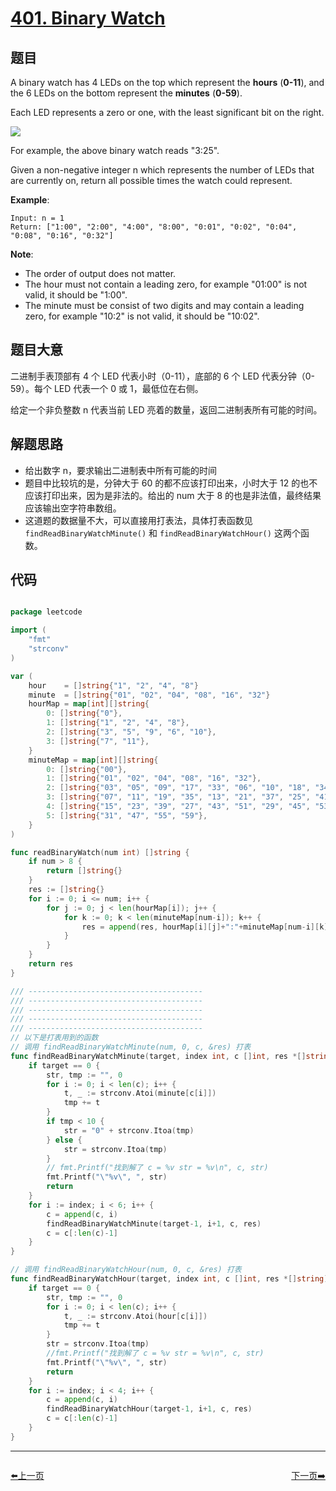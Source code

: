 # [401. Binary Watch](https://leetcode.com/problems/binary-watch/)


## 题目

A binary watch has 4 LEDs on the top which represent the **hours** (**0-11**), and the 6 LEDs on the bottom represent the **minutes** (**0-59**).

Each LED represents a zero or one, with the least significant bit on the right.

![](https://upload.wikimedia.org/wikipedia/commons/8/8b/Binary_clock_samui_moon.jpg)

For example, the above binary watch reads "3:25".

Given a non-negative integer n which represents the number of LEDs that are currently on, return all possible times the watch could represent.

**Example**:

    Input: n = 1
    Return: ["1:00", "2:00", "4:00", "8:00", "0:01", "0:02", "0:04", "0:08", "0:16", "0:32"]

**Note**:

- The order of output does not matter.
- The hour must not contain a leading zero, for example "01:00" is not valid, it should be "1:00".
- The minute must be consist of two digits and may contain a leading zero, for example "10:2" is not valid, it should be "10:02".


## 题目大意

二进制手表顶部有 4 个 LED 代表小时（0-11），底部的 6 个 LED 代表分钟（0-59）。每个 LED 代表一个 0 或 1，最低位在右侧。

给定一个非负整数 n 代表当前 LED 亮着的数量，返回二进制表所有可能的时间。


## 解题思路


- 给出数字 n，要求输出二进制表中所有可能的时间
- 题目中比较坑的是，分钟大于 60 的都不应该打印出来，小时大于 12 的也不应该打印出来，因为是非法的。给出的 num 大于 8 的也是非法值，最终结果应该输出空字符串数组。
- 这道题的数据量不大，可以直接用打表法，具体打表函数见 `findReadBinaryWatchMinute()` 和 `findReadBinaryWatchHour()` 这两个函数。


## 代码

```go

package leetcode

import (
	"fmt"
	"strconv"
)

var (
	hour    = []string{"1", "2", "4", "8"}
	minute  = []string{"01", "02", "04", "08", "16", "32"}
	hourMap = map[int][]string{
		0: []string{"0"},
		1: []string{"1", "2", "4", "8"},
		2: []string{"3", "5", "9", "6", "10"},
		3: []string{"7", "11"},
	}
	minuteMap = map[int][]string{
		0: []string{"00"},
		1: []string{"01", "02", "04", "08", "16", "32"},
		2: []string{"03", "05", "09", "17", "33", "06", "10", "18", "34", "12", "20", "36", "24", "40", "48"},
		3: []string{"07", "11", "19", "35", "13", "21", "37", "25", "41", "49", "14", "22", "38", "26", "42", "50", "28", "44", "52", "56"},
		4: []string{"15", "23", "39", "27", "43", "51", "29", "45", "53", "57", "30", "46", "54", "58"},
		5: []string{"31", "47", "55", "59"},
	}
)

func readBinaryWatch(num int) []string {
	if num > 8 {
		return []string{}
	}
	res := []string{}
	for i := 0; i <= num; i++ {
		for j := 0; j < len(hourMap[i]); j++ {
			for k := 0; k < len(minuteMap[num-i]); k++ {
				res = append(res, hourMap[i][j]+":"+minuteMap[num-i][k])
			}
		}
	}
	return res
}

/// ---------------------------------------
/// ---------------------------------------
/// ---------------------------------------
/// ---------------------------------------
/// ---------------------------------------
// 以下是打表用到的函数
// 调用 findReadBinaryWatchMinute(num, 0, c, &res) 打表
func findReadBinaryWatchMinute(target, index int, c []int, res *[]string) {
	if target == 0 {
		str, tmp := "", 0
		for i := 0; i < len(c); i++ {
			t, _ := strconv.Atoi(minute[c[i]])
			tmp += t
		}
		if tmp < 10 {
			str = "0" + strconv.Itoa(tmp)
		} else {
			str = strconv.Itoa(tmp)
		}
		// fmt.Printf("找到解了 c = %v str = %v\n", c, str)
		fmt.Printf("\"%v\", ", str)
		return
	}
	for i := index; i < 6; i++ {
		c = append(c, i)
		findReadBinaryWatchMinute(target-1, i+1, c, res)
		c = c[:len(c)-1]
	}
}

// 调用 findReadBinaryWatchHour(num, 0, c, &res) 打表
func findReadBinaryWatchHour(target, index int, c []int, res *[]string) {
	if target == 0 {
		str, tmp := "", 0
		for i := 0; i < len(c); i++ {
			t, _ := strconv.Atoi(hour[c[i]])
			tmp += t
		}
		str = strconv.Itoa(tmp)
		//fmt.Printf("找到解了 c = %v str = %v\n", c, str)
		fmt.Printf("\"%v\", ", str)
		return
	}
	for i := index; i < 4; i++ {
		c = append(c, i)
		findReadBinaryWatchHour(target-1, i+1, c, res)
		c = c[:len(c)-1]
	}
}

```
----------------------------------------------
<div style="display: flex;justify-content: space-between;align-items: center;">
<p><a href="https://books.halfrost.com/leetcode/ChapterFour/0399.Evaluate-Division/">⬅️上一页</a></p>
<p><a href="https://books.halfrost.com/leetcode/ChapterFour/0402.Remove-K-Digits/">下一页➡️</a></p>
</div>
